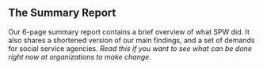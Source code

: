 ## The Summary Report
Our 6-page summary report contains a brief overview of what SPW did. It also shares a shortened version of our main findings, and a set of demands for social service agencies. *Read this if you want to see what can be done right now at organizations to make change.*
